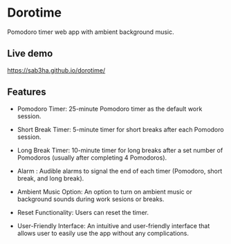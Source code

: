 # Dorotime
Pomodoro timer web app with ambient background music.

## Live demo
https://sab3ha.github.io/dorotime/

## Features 
* Pomodoro Timer: 25-minute Pomodoro timer as the default work session.

* Short Break Timer: 5-minute timer for short breaks after each Pomodoro session.

* Long Break Timer: 10-minute timer for long breaks after a set number of Pomodoros (usually after completing 4 Pomodoros).

* Alarm : Audible alarms to signal the end of each timer (Pomodoro, short break, and long break).

* Ambient Music Option: An option to turn on ambient music or background sounds during work sesions or breaks.

* Reset Functionality: Users can reset the timer.

* User-Friendly Interface: An intuitive and user-friendly interface that allows user to easily use the app without any complications.
